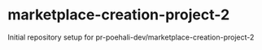 # marketplace-creation-project-2

Initial repository setup for pr-poehali-dev/marketplace-creation-project-2